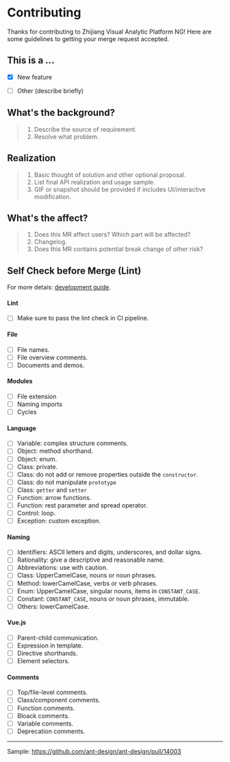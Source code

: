 # Contributing
Thanks for contributing to Zhijiang Visual Analytic Platform NG! Here are some guidelines to getting your merge request accepted.

## This is a ...
- [x] New feature
- [ ] Other (describe briefly)


## What's the background?

> 1. Describe the source of requirement.
> 2. Resolve what problem.


## Realization

> 1. Basic thought of solution and other optional proposal.
> 2. List final API realization and usage sample.
> 3. GIF or snapshot should be provided if includes UI/interactive modification.


## What's the affect?

> 1. Does this MR affect users? Which part will be affected?
> 2. Changelog.
> 3. Does this MR contains potential break change of other risk?


## Self Check before Merge (Lint)

For more detais: [development guide](../../docs/development-guide.md).

#### Lint

- [ ] Make sure to pass the lint check in CI pipeline.

#### File 

- [ ] File names.
- [ ] File overview comments.
- [ ] Documents and demos.

#### Modules

- [ ] File extension
- [ ] Naming imports
- [ ] Cycles

#### Language

- [ ] Variable: complex structure comments.
- [ ] Object: method shorthand.
- [ ] Object: enum.
- [ ] Class: private.
- [ ] Class: do not add or remove properties outside the `constructor`.
- [ ] Class: do not manipulate `prototype`
- [ ] Class: `getter` and `setter`
- [ ] Function: arrow functions.
- [ ] Function: rest parameter and spread operator.
- [ ] Control: loop.
- [ ] Exception: custom exception.

#### Naming

- [ ] Identifiers: ASCII letters and digits, underscores, and dollar signs.
- [ ] Rationality: give a descriptive and reasonable name.
- [ ] Abbreviations: use with caution.
- [ ] Class: UpperCamelCase, nouns or noun phrases.
- [ ] Method: lowerCamelCase, verbs or verb phrases.
- [ ] Enum: UpperCamelCase, singular nouns, items in `CONSTANT_CASE`.
- [ ] Constant: `CONSTANT_CASE`, nouns or noun phrases, immutable.
- [ ] Others: lowerCamelCase.

#### Vue.js

- [ ] Parent-child communication.
- [ ] Expression in template.
- [ ] Directive shorthands.
- [ ] Element selectors.

#### Comments

- [ ] Top/file-level comments.
- [ ] Class/component comments.
- [ ] Function comments.
- [ ] Bloack comments.
- [ ] Variable comments.
- [ ] Deprecation comments.

---

Sample: https://github.com/ant-design/ant-design/pull/14003